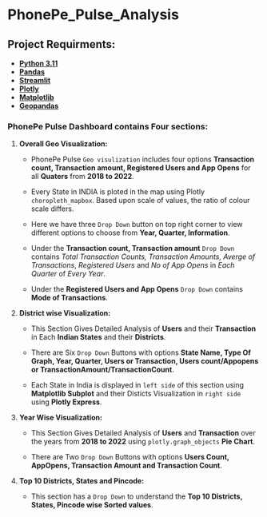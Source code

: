 # PhonePe_Pulse_Analysis
## Project Requirments:
- __[Python 3.11](https://www.google.com/search?q=docs.python.org)__ 
- __[Pandas](https://www.google.com/search?q=python+pandas)__
- __[Streamlit](https://www.google.com/search?q=python+streamlit)__
- __[Plotly](https://www.google.com/search?q=python+plotly)__
- __[Matplotlib](https://www.google.com/search?q=python+matplotlib)__
- __[Geopandas](https://www.google.com/search?q=python+geopandas)__

### PhonePe Pulse Dashboard contains Four sections:

1. __Overall Geo Visualization:__
   
   * PhonePe Pulse `Geo visulization` includes four options __Transaction count, Transaction amount, Registered Users and App Opens__  for all __Quaters__ from __2018 to 2022__.
     
   * Every State in INDIA is ploted in the map using Plotly `choropleth_mapbox`. Based upon scale of values, the ratio of colour scale differs.
   
   * Here we have three `Drop Down` button on top right corner to view different options to choose from __Year, Quarter, Information__.
   
   * Under the __Transaction count, Transaction amount__ `Drop Down` contains _Total Transaction Counts, Transaction Amounts, Averge of Transactions_, _Registered       Users_ and _No of App Opens_ in _Each Quarter_ of _Every Year_.
   
   * Under the __Registered Users and App Opens__ `Drop Down` contains __Mode of Transactions__.

2. __District wise Visualization:__

   * This Section Gives Detailed Analysis of __Users__ and their __Transaction__ in Each __Indian States__ and their __Districts__.
   
   * There are Six `Drop Down` Buttons with options __State Name, Type Of Graph, Year, Quarter, Users or Transaction, Users count/Appopens or TransactionAmount/TransactionCount__.
   
   * Each State in India is displayed in `left side` of this section using __Matplotlib Subplot__ and their Disticts Visualization in `right side` using __Plotly Express__.
   
3. __Year Wise Visualization:__ 

   * This Section Gives Detailed Analysis of __Users__ and __Transaction__ over the years from __2018 to 2022__ using `plotly.graph_objects` __Pie Chart__.
   
   * There are Two `Drop Down` Buttons with options __Users Count, AppOpens, Transaction Amount and Transaction Count__.

4. __Top 10 Districts, States and Pincode:__

   *  This section has a `Drop Down` to understand the **Top 10 Districts, States, Pincode wise Sorted values**.

